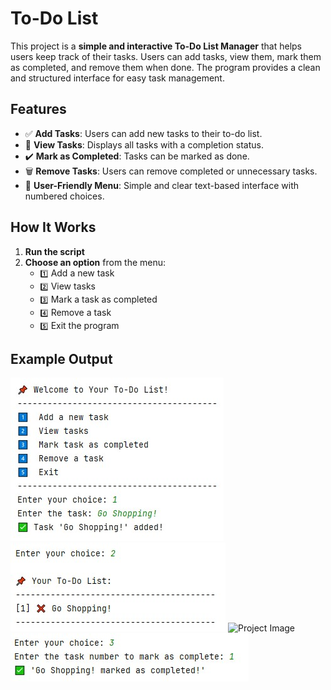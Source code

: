 # To-Do List

This project is a **simple and interactive To-Do List Manager** that helps users keep track of their tasks. Users can add tasks, view them, mark them as completed, and remove them when done. The program provides a clean and structured interface for easy task management.

## Features

- ✅ **Add Tasks**: Users can add new tasks to their to-do list.
- 📌 **View Tasks**: Displays all tasks with a completion status.
- ✔️ **Mark as Completed**: Tasks can be marked as done.
- 🗑 **Remove Tasks**: Users can remove completed or unnecessary tasks.
- 🎨 **User-Friendly Menu**: Simple and clear text-based interface with numbered choices.

## How It Works

1. **Run the script**
2. **Choose an option** from the menu:
   - `1️⃣` Add a new task  
   - `2️⃣` View tasks  
   - `3️⃣` Mark a task as completed  
   - `4️⃣` Remove a task  
   - `5️⃣` Exit the program  

## Example Output
![Project Image](image.jpg)
![Project Image](image1.jpg)
![Project Image](image2.jpg)
![Project Image](image3.jpg)
